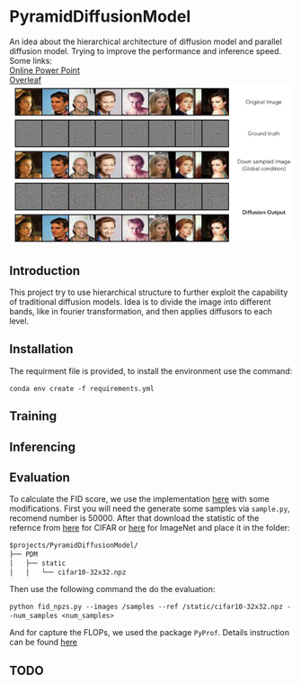 # PyramidDiffusionModel
An idea about the hierarchical architecture of diffusion model and parallel diffusion model. Trying to improve the performance and inference speed.
Some links: <br>
[Online Power Point](https://docs.google.com/presentation/d/1qXofri993GIFBN_N588b9cWaIepcYvAI/editusp=sharing&ouid=104029861800212191327&rtpof=true&sd=true)<br>
[Overleaf](https://www.overleaf.com/project/66182683eb7dc1d8f59125b1)<br>
![image](./img/swin/test14.05.2024.png)

## Introduction
This project try to use hierarchical structure to further exploit the capability of traditional diffusion models. Idea is to divide the image into different bands, like in fourier transformation, and then applies diffusors to each level.
## Installation
The requirment file is provided, to install the environment use the command:
```
conda env create -f requirements.yml
```
## Training


## Inferencing

## Evaluation
To calculate the FID score, we use the implementation [here](https://github.com/alsdudrla10/DG/tree/main) with some modifications. First you will need the generate some samples via `sample.py`, recomend number is 50000. 
After that download the statistic of the refernce from [here](https://drive.google.com/drive/folders/1gb68C13-QOt8yA6ZnnS6G5pVIlPO7j_y) for CIFAR or [here](https://github.com/openai/guided-diffusion/tree/main/evaluations) for ImageNet and place it in the folder:
```
$projects/PyramidDiffusionModel/
├── PDM
│   ├── static
│   │   └── cifar10-32x32.npz
```
Then use the following command the do the evaluation:
```
python fid_npzs.py --images /samples --ref /static/cifar10-32x32.npz --num_samples <num_samples>
```
And for capture the FLOPs, we used the package `PyProf`. Details instruction can be found [here](https://github.com/NVIDIA/PyProf/blob/main/docs/profile.rst)

## TODO
